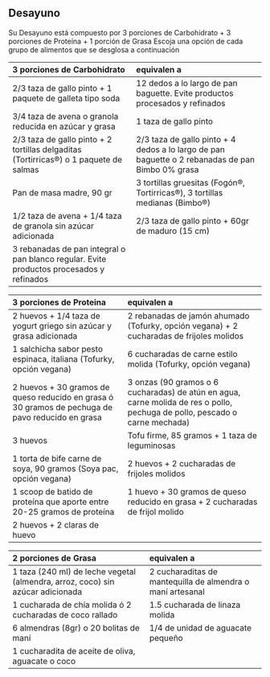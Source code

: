 ## Desayuno
Su Desayuno está compuesto por 3 porciones de Carbohidrato + 3 porciones de Proteína + 1 porción de Grasa
Escoja una opción de cada grupo de alimentos que se desglosa a continuación

| 3 porciones de Carbohidrato | equivalen a |
| :- | :- |
| 2/3 taza de gallo pinto + 1 paquete de galleta tipo soda | 12 dedos a lo largo de pan baguette. Evite productos procesados y refinados |
| 3/4 taza de avena o granola reducida en azúcar y grasa | 1 taza de gallo pinto |
| 2/3 taza de gallo pinto + 2 tortillas delgaditas (Tortirricas®) o 1 paquete de salmas | 2/3 taza de gallo pinto + 4 dedos a lo largo de pan baguette o 2 rebanadas de pan Bimbo 0% grasa |
| Pan de masa madre, 90 gr | 3 tortillas gruesitas (Fogón®, Tortirricas®), 3 tortillas medianas (Bimbo®) |
| 1/2 taza de avena + 1/4 taza de granola sin azúcar adicionada | 2/3 taza de gallo pinto + 60gr de maduro (15 cm) |
| 3 rebanadas de pan integral o pan blanco regular. Evite productos procesados y refinados |

| 3 porciones de Proteina | equivalen a |
| :- | :- |
| 2 huevos + 1/4 taza de yogurt griego sin azúcar y grasa adicionada | 2 rebanadas de jamón ahumado (Tofurky, opción vegana) + 2 cucharadas de frijoles molidos |
| 1 salchicha sabor pesto espinaca, italiana (Tofurky, opción vegana) | 6 cucharadas de carne estilo molida (Tofurky, opción vegana) |
| 2 huevos + 30 gramos de queso reducido en grasa ó 30 gramos de pechuga de pavo reducido en grasa | 3 onzas (90 gramos o 6 cucharadas) de atún en agua, carne molida de res o pollo, pechuga de pollo, pescado o carne mechada) |
| 3 huevos | Tofu firme, 85 gramos + 1 taza de leguminosas |
| 1 torta de bife carne de soya, 90 gramos (Soya pac, opción vegana) | 2 huevos + 2 cucharadas de frijoles molidos |
| 1 scoop de batido de proteína que aporte entre 20-25 gramos de proteína | 1 huevo + 30 gramos de queso reducido en grasa + 2 cucharadas de frijol molido |
| 2 huevos + 2 claras de huevo |

| 2 porciones de Grasa | equivalen a |
| :- | :- |
| 1 taza (240 ml) de leche vegetal (almendra, arroz, coco) sin azúcar adicionada | 2 cucharaditas de mantequilla de almendra o maní artesanal |
| 1 cucharada de chía molida ó 2 cucharadas de coco rallado | 1.5 cucharada de linaza molida | 10 aceitunas
| 6 almendras (8gr) o 20 bolitas de maní | 1/4 de unidad de aguacate pequeño
| 1 cucharadita de aceite de oliva, aguacate o coco